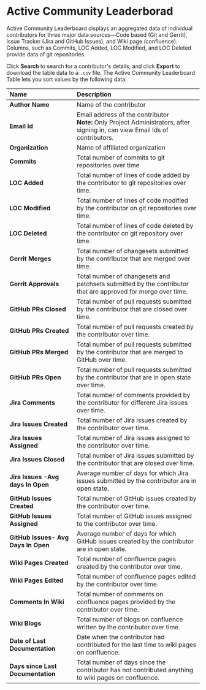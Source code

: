 # Active Community Leaderborad

Active Community Leaderboard displays an aggregated data of individual contributors for three major data sources—Code based \(Git and Gerrit\), Issue Tracker \(Jira and GitHub Issues\), and Wiki page \(confluence\). Columns, such as Commits, LOC Added, LOC Modified, and LOC Deleted provide data of git repositories.

Click **Search** to search for a contributor's details, and click **Export** to download the table data to a `.csv` file. The Active Community Leaderboard Table lets you sort values by the following data:

<table>
  <thead>
    <tr>
      <th style="text-align:left">Name</th>
      <th style="text-align:left">Description</th>
    </tr>
  </thead>
  <tbody>
    <tr>
      <td style="text-align:left"><b>Author Name</b>
      </td>
      <td style="text-align:left">Name of the contributor</td>
    </tr>
    <tr>
      <td style="text-align:left"><b>Email Id</b>
      </td>
      <td style="text-align:left">Email address of the contributor
        <br /><b>Note: </b>Only Project Administrators, after signing in, can view Email
        Ids of contributors.</td>
    </tr>
    <tr>
      <td style="text-align:left"><b>Organization</b>
      </td>
      <td style="text-align:left">Name of affiliated organization</td>
    </tr>
    <tr>
      <td style="text-align:left"><b>Commits</b>
      </td>
      <td style="text-align:left">Total number of commits to git repositories over time</td>
    </tr>
    <tr>
      <td style="text-align:left"><b>LOC Added</b>
      </td>
      <td style="text-align:left">Total number of lines of code added by the contributor to git repositories
        over time.</td>
    </tr>
    <tr>
      <td style="text-align:left"><b>LOC Modified</b>
      </td>
      <td style="text-align:left">Total number of lines of code modified by the contributor on git repositories
        over time.</td>
    </tr>
    <tr>
      <td style="text-align:left"><b>LOC Deleted</b>
      </td>
      <td style="text-align:left">Total number of lines of code deleted by the contributor on git repository
        over time.</td>
    </tr>
    <tr>
      <td style="text-align:left"><b>Gerrit Merges</b>
      </td>
      <td style="text-align:left">Total number of changesets submitted by the contributor that are merged
        over time.</td>
    </tr>
    <tr>
      <td style="text-align:left"><b>Gerrit Approvals</b>
      </td>
      <td style="text-align:left">Total number of changesets and patchsets submitted by the contributor
        that are approved for merge over time.</td>
    </tr>
    <tr>
      <td style="text-align:left"><b>GitHub PRs Closed</b>
      </td>
      <td style="text-align:left">Total number of pull requests submitted by the contributor that are closed
        over time.</td>
    </tr>
    <tr>
      <td style="text-align:left"><b>GitHub PRs Created</b>
      </td>
      <td style="text-align:left">Total number of pull requests created by the contributor over time.</td>
    </tr>
    <tr>
      <td style="text-align:left"><b>GitHub PRs Merged</b>
      </td>
      <td style="text-align:left">Total number of pull requests submitted by the contributor that are merged
        to GitHub over time.</td>
    </tr>
    <tr>
      <td style="text-align:left"><b>GitHub PRs Open</b>
      </td>
      <td style="text-align:left">Total number of pull requests submitted by the contributor that are in
        open state over time.</td>
    </tr>
    <tr>
      <td style="text-align:left">
        <p></p>
        <p><b>Jira Comments</b>
        </p>
      </td>
      <td style="text-align:left">Total number of comments provided by the contributor for different Jira
        issues over time.</td>
    </tr>
    <tr>
      <td style="text-align:left"><b>Jira Issues Created</b>
      </td>
      <td style="text-align:left">Total number of Jira issues created by the contributor over time.</td>
    </tr>
    <tr>
      <td style="text-align:left"><b>Jira Issues Assigned</b>
      </td>
      <td style="text-align:left">Total number of Jira issues assigned to the contributor over time.</td>
    </tr>
    <tr>
      <td style="text-align:left"><b>Jira Issues Closed</b>
      </td>
      <td style="text-align:left">Total number of Jira issues submitted by the contributor that are closed
        over time.</td>
    </tr>
    <tr>
      <td style="text-align:left"><b>Jira Issues -Avg days In Open</b>
      </td>
      <td style="text-align:left">Average number of days for which Jira issues submitted by the contributor
        are in open state.</td>
    </tr>
    <tr>
      <td style="text-align:left"><b>GitHub Issues Created</b>
      </td>
      <td style="text-align:left">Total number of GitHub issues created by the contributor over time.</td>
    </tr>
    <tr>
      <td style="text-align:left"><b>GitHub Issues Assigned</b>
      </td>
      <td style="text-align:left">Total number of GitHub issues assigned to the contributor over time.</td>
    </tr>
    <tr>
      <td style="text-align:left"><b>GitHub Issues- Avg Days In Open</b>
      </td>
      <td style="text-align:left">Average number of days for which GitHub issues created by the contributor
        are in open state.</td>
    </tr>
    <tr>
      <td style="text-align:left"><b>Wiki Pages Created</b>
      </td>
      <td style="text-align:left">Total number of confluence pages created by the contributor over time.</td>
    </tr>
    <tr>
      <td style="text-align:left"><b>Wiki Pages Edited</b>
      </td>
      <td style="text-align:left">Total number of confluence pages edited by the contributor over time.</td>
    </tr>
    <tr>
      <td style="text-align:left"><b>Comments In Wiki</b>
      </td>
      <td style="text-align:left">Total number of comments on confluence pages provided by the contributor
        over time.</td>
    </tr>
    <tr>
      <td style="text-align:left"><b>Wiki Blogs</b>
      </td>
      <td style="text-align:left">Total number of blogs on confluence written by the contributor over time.</td>
    </tr>
    <tr>
      <td style="text-align:left"><b>Date of Last Documentation</b>
      </td>
      <td style="text-align:left">Date when the contributor had contributed for the last time to wiki pages
        on confluence.</td>
    </tr>
    <tr>
      <td style="text-align:left"><b>Days since Last Documentation</b>
      </td>
      <td style="text-align:left">Total number of days since the contributor has not contributed anything
        to wiki pages on confluence.</td>
    </tr>
  </tbody>
</table>

